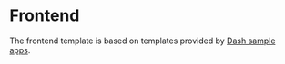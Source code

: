 # Frontend

The frontend template is based on templates provided by [Dash sample apps](https://github.com/plotly/dash-sample-apps/).